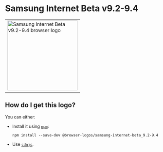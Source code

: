 # Samsung Internet Beta v9.2-9.4

<table>
    <tr height=240>
        <td>
            <a href="https://github.com/alrra/browser-logos/tree/f808aec7276696cf777079e31a5e544cb04c33da/src/archive/samsung-internet-beta_9.2-9.4/">
                <img width=230 src="https://raw.githubusercontent.com/alrra/browser-logos/f808aec7276696cf777079e31a5e544cb04c33da/src/archive/samsung-internet-beta_9.2-9.4//samsung-internet-beta_9.2-9.4_512x512.png" alt="Samsung Internet Beta v9.2-9.4 browser logo">
            </a>
        </td>
    </tr>
</table>

## How do I get this logo?

You can either:

* Install it using [`npm`][npm]:

  `npm install --save-dev @browser-logos/samsung-internet-beta_9.2-9.4`

* Use [`cdnjs`][cdnjs].

<!-- Link labels: -->

[cdnjs]: https://cdnjs.com/libraries/browser-logos
[npm]: https://www.npmjs.com/

